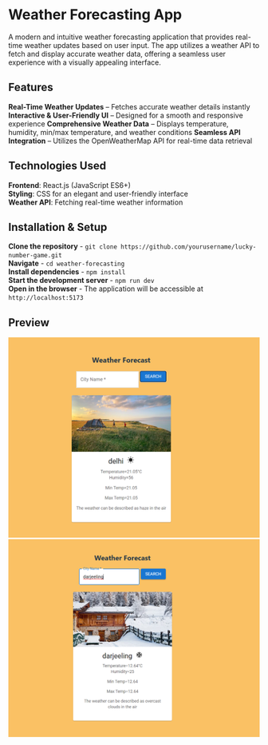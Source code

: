 # Weather Forecasting App 

A modern and intuitive weather forecasting application that provides real-time weather updates based on user input. The app utilizes a weather API to fetch and display accurate weather data, offering a seamless user experience with a visually appealing interface.

## Features  

**Real-Time Weather Updates** – Fetches accurate weather details instantly
**Interactive & User-Friendly UI** –  Designed for a smooth and responsive experience 
**Comprehensive Weather Data** – Displays temperature, humidity, min/max temperature, and weather conditions 
**Seamless API Integration** – Utilizes the OpenWeatherMap API for real-time data retrieval
## Technologies Used  

**Frontend**: React.js (JavaScript ES6+)  
**Styling**: CSS for an elegant and user-friendly interface  
**Weather API**: Fetching real-time weather information  

## Installation & Setup  

**Clone the repository** - `git clone https://github.com/yourusername/lucky-number-game.git`  
**Navigate** - `cd weather-forecasting`  
**Install dependencies** - `npm install`  
**Start the development server** - `npm run dev`  
**Open in the browser** - The application will be accessible at `http://localhost:5173`  

## Preview  

![Photography Website](preview1.png)  
![Photography Website](preview2.png)  
